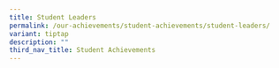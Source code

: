 ```yaml
---
title: Student Leaders
permalink: /our-achievements/student-achievements/student-leaders/
variant: tiptap
description: ""
third_nav_title: Student Achievements
---
```

